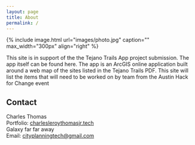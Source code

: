 ```yaml
---
layout: page
title: About
permalink: /
---
```


{% include image.html url="images/photo.jpg" caption="" max_width="300px" align="right" %}

This site is in support of the the Tejano Trails App project submission. The app itself can  be found here. The app is an ArcGIS online application built around a web map of the sites listed in the Tejano Trails PDF. This site will list the items that will need to be worked on by team from the Austin Hack for Change event  

## Contact

Charles Thomas <br />
Portfolio: [charlesleroythomasjr.tech] <br />
Galaxy far far away<br />
Email: [cityplanningtech@gmail.com]


[charlesleroythomasjr.tech]: http://charlesleroythomasjr.tech/
[cityplanningtech@gmail.com]: mailto:cityplanningtech@gmail.com

